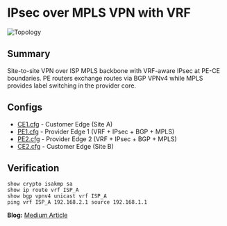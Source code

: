 # IPsec over MPLS VPN with VRF

![Topology](./images/topology.png)

## Summary

Site-to-site VPN over ISP MPLS backbone with VRF-aware IPsec at PE-CE boundaries. PE routers exchange routes via BGP VPNv4 while MPLS provides label switching in the provider core.

## Configs

- [CE1.cfg](./configs/CE1.cfg) - Customer Edge (Site A)
- [PE1.cfg](./configs/PE1.cfg) - Provider Edge 1 (VRF + IPsec + BGP + MPLS)
- [PE2.cfg](./configs/PE2.cfg) - Provider Edge 2 (VRF + IPsec + BGP + MPLS)
- [CE2.cfg](./configs/CE2.cfg) - Customer Edge (Site B)

## Verification

```
show crypto isakmp sa
show ip route vrf ISP_A
show bgp vpnv4 unicast vrf ISP_A
ping vrf ISP_A 192.168.2.1 source 192.168.1.1
```

**Blog:** [Medium Article](link)
